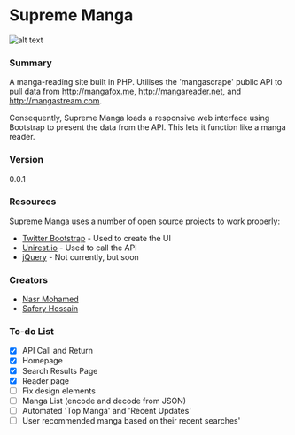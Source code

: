# Supreme Manga

![alt text](https://github.com/fukouda/Supreme-Manga/blob/master/imgs/cover/3.png "Manga Cover")

### Summary
A manga-reading site built in PHP. Utilises the 'mangascrape' public API to pull data from http://mangafox.me, http://mangareader.net, and http://mangastream.com.

Consequently, Supreme Manga loads a responsive web interface using Bootstrap to present the data from the API. This lets it function like a manga reader.

### Version
0.0.1

### Resources

Supreme Manga uses a number of open source projects to work properly:

* [Twitter Bootstrap](https://github.com/twbs/bootstrap) - Used to create the UI
* [Unirest.io](https://github.com/Mashape/unirest-php) - Used to call the API
* [jQuery](https://github.com/jquery/jquery) - Not currently, but soon

### Creators

- [Nasr Mohamed](https://github.com/fukouda)
- [Safery Hossain](https://github.com/Safery)

### To-do List

- [x] API Call and Return
- [x] Homepage
- [x] Search Results Page
- [x] Reader page
- [ ] Fix design elements
- [ ] Manga List (encode and decode from JSON)
- [ ] Automated 'Top Manga' and 'Recent Updates'
- [ ] User recommended manga based on their recent searches'
